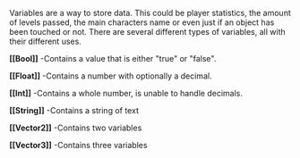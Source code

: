 Variables are a way to store data. This could be player statistics, the amount of levels passed, the main characters name or even just if an object has been touched or not. There are several different types of variables, all with their different uses.

**[[Bool]]**
-Contains a value that is either "true" or "false".

**[[Float]]**
-Contains a number with optionally a decimal.

**[[Int]]**
-Contains a whole number, is unable to handle decimals.

**[[String]]**
-Contains a string of text

**[[Vector2]]**
-Contains two variables

**[[Vector3]]**
-Contains three variables